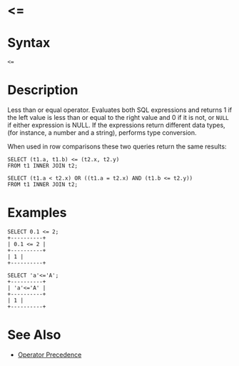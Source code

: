 # <=

#

# Syntax

```
<=
```

#

# Description

Less than or equal operator. Evaluates both SQL expressions and returns 1 if the left value is less than or equal to the right value and 0 if it is not, or `NULL` if either expression is NULL. If the expressions return different data types, (for instance, a number and a string), performs type conversion.

When used in row comparisons these two queries return the same results:

```
SELECT (t1.a, t1.b) <= (t2.x, t2.y) 
FROM t1 INNER JOIN t2;

SELECT (t1.a < t2.x) OR ((t1.a = t2.x) AND (t1.b <= t2.y))
FROM t1 INNER JOIN t2;
```

#

# Examples

```
SELECT 0.1 <= 2;
+----------+
| 0.1 <= 2 |
+----------+
| 1 |
+----------+
```

```
SELECT 'a'<='A';
+----------+
| 'a'<='A' |
+----------+
| 1 |
+----------+
```

#

# See Also

* [Operator Precedence](../operator-precedence.md)